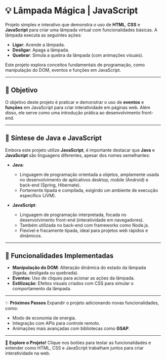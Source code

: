 # 💡 **Lâmpada Mágica | JavaScript**

Projeto simples e interativo que demonstra o uso de **HTML**, **CSS** e **JavaScript** para criar uma lâmpada virtual com funcionalidades básicas. A lâmpada executa as seguintes ações:

- **Ligar**: Acende a lâmpada.
- **Desligar**: Apaga a lâmpada.
- **Quebrar**: Simula a quebra da lâmpada (com animações visuais).

Este projeto explora conceitos fundamentais de programação, como manipulação do DOM, eventos e funções em JavaScript.

---

## 🎯 **Objetivo**

O objetivo deste projeto é praticar e demonstrar o uso de **eventos** e **funções** em JavaScript para criar interatividade em páginas web. Além disso, ele serve como uma introdução prática ao desenvolvimento front-end.

---

## 🔧 **Síntese de Java e JavaScript**

Embora este projeto utilize **JavaScript**, é importante destacar que **Java** e **JavaScript** são linguagens diferentes, apesar dos nomes semelhantes:

- **Java**:
  - Linguagem de programação orientada a objetos, amplamente usada no desenvolvimento de aplicativos desktop, mobile (Android) e back-end (Spring, Hibernate).
  - Fortemente tipada e compilada, exigindo um ambiente de execução específico (JVM).

- **JavaScript**:
  - Linguagem de programação interpretada, focada no desenvolvimento front-end (interatividade em navegadores).
  - Também utilizada no back-end com frameworks como Node.js.
  - Flexível e fracamente tipada, ideal para projetos web rápidos e dinâmicos.

---

## 🌟 **Funcionalidades Implementadas**

- **Manipulação do DOM**: Alteração dinâmica do estado da lâmpada (ligada, desligada ou quebrada).
- **Eventos**: Uso de cliques para acionar as ações da lâmpada.
- **Estilização**: Efeitos visuais criados com CSS para simular o comportamento da lâmpada.

---

✨ **Próximos Passos**
Expandir o projeto adicionando novas funcionalidades, como:
- Modo de economia de energia.
- Integração com APIs para controle remoto.
- Animações mais avançadas com bibliotecas como **GSAP**.

---

🚀 **Explore o Projeto!**
Clique nos botões para testar as funcionalidades e entender como HTML, CSS e JavaScript trabalham juntos para criar interatividade na web.
